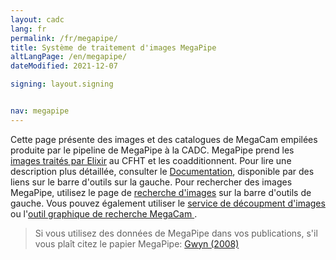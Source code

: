 ```yaml
---
layout: cadc
lang: fr
permalink: /fr/megapipe/
title: Système de traitement d'images MegaPipe
altLangPage: /en/megapipe/
dateModified: 2021-12-07

signing: layout.signing


nav: megapipe
---
```


<p>
    Cette page pr&eacute;sente des images et des catalogues de MegaCam empil&eacute;es produite par le pipeline de MegaPipe &agrave; la CADC.
    MegaPipe prend les <a href="https://www.cfht.hawaii.edu/Instruments/Elixir/">images trait&eacute;s par Elixir</a> au CFHT et les coadditionnent.
    Pour lire une description plus d&eacute;taill&eacute;e, consulter le <a href="/fr/megapipe/docs/intro.html">Documentation</a>, disponible par des liens sur le barre d'outils sur la gauche.
    Pour rechercher des images MegaPipe, utilisez le page de <a href="/fr/recherche/?collection=CFHTMEGAPIPE&amp;noexec=true">recherche d'images</a> sur la barre d'outils de gauche.  
    Vous pouvez &eacute;galement utiliser le  <a href="/fr/megapipe/access/cut.html">service de d&eacute;coupment d'images</a> ou l'<a href="/fr/megapipe/access/graph.html">outil graphique de recherche MegaCam </a>.  
</p>
<blockquote> 
    Si vous utilisez des donn&eacute;es de MegaPipe dans vos publications, s'il vous pla&icirc;t citez le papier MegaPipe:
    <a rel="external" href="http://adsabs.harvard.edu/abs/2008PASP..120..212G">Gwyn (2008)</a>
</blockquote>

